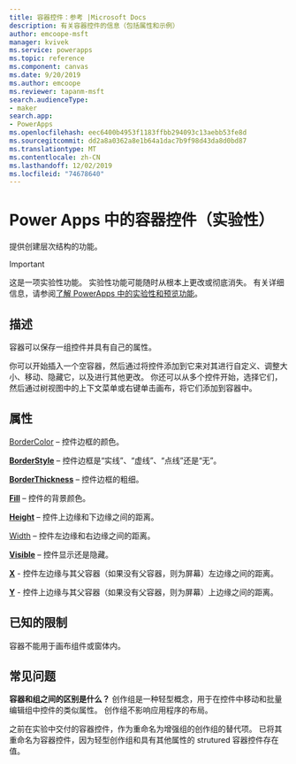 ```yaml
---
title: 容器控件：参考 |Microsoft Docs
description: 有关容器控件的信息（包括属性和示例）
author: emcoope-msft
manager: kvivek
ms.service: powerapps
ms.topic: reference
ms.component: canvas
ms.date: 9/20/2019
ms.author: emcoope
ms.reviewer: tapanm-msft
search.audienceType:
- maker
search.app:
- PowerApps
ms.openlocfilehash: eec6400b4953f1183ffbb294093c13aebb53fe8d
ms.sourcegitcommit: dd2a8a0362a8e1b64a1dac7b9f98d43da8d0bd87
ms.translationtype: MT
ms.contentlocale: zh-CN
ms.lasthandoff: 12/02/2019
ms.locfileid: "74678640"
---
```

# <a name="container-control-in-power-apps-experimental"></a>Power Apps 中的容器控件（实验性）
提供创建层次结构的功能。

> [!IMPORTANT]
> 这是一项实验性功能。 实验性功能可能随时从根本上更改或彻底消失。
> 有关详细信息，请参阅[了解 PowerApps 中的实验性和预览功能](https://docs.microsoft.com/powerapps/maker/canvas-apps/working-with-experimental-preview)。

## <a name="description"></a>描述
 容器可以保存一组控件并具有自己的属性。 

你可以开始插入一个空容器，然后通过将控件添加到它来对其进行自定义、调整大小、移动、隐藏它，以及进行其他更改。 你还可以从多个控件开始，选择它们，然后通过树视图中的上下文菜单或右键单击画布，将它们添加到容器中。 

## <a name="properties"></a>属性
[BorderColor](properties-color-border.md) – 控件边框的颜色。

**[BorderStyle](properties-color-border.md)** – 控件边框是“实线”、“虚线”、“点线”还是“无”。

**[BorderThickness](properties-color-border.md)** – 控件边框的粗细。

**[Fill](properties-color-border.md)** – 控件的背景颜色。

**[Height](properties-size-location.md)** – 控件上边缘和下边缘之间的距离。

[Width](properties-size-location.md) – 控件左边缘和右边缘之间的距离。

**[Visible](properties-core.md)** – 控件显示还是隐藏。

**[X](properties-size-location.md)** - 控件左边缘与其父容器（如果没有父容器，则为屏幕）左边缘之间的距离。 

**[Y](properties-size-location.md)** - 控件上边缘与其父容器（如果没有父容器，则为屏幕）上边缘之间的距离。 


## <a name="known-limitations"></a>已知的限制

容器不能用于画布组件或窗体内。 

## <a name="frequently-asked-questions"></a>常见问题

**容器和组之间的区别是什么？**
创作组是一种轻型概念，用于在控件中移动和批量编辑组中控件的类似属性。 创作组不影响应用程序的布局。 

之前在实验中交付的容器控件，作为重命名为增强组的创作组的替代项。 已将其重命名为容器控件，因为轻型创作组和具有其他属性的 strutured 容器控件存在值。 

